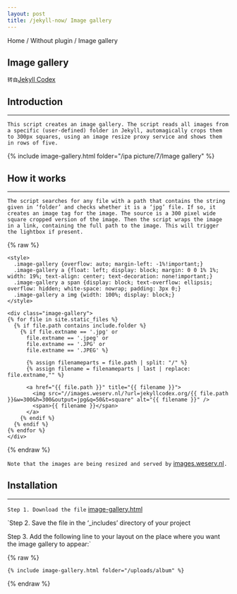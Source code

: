 ```yaml
---
layout: post
title: /jekyll-now/ Image gallery
---
```


Home / Without plugin / Image gallery

## Image gallery ##

`转自`[Jekyll Codex](https://jekyllcodex.org/without-plugin/image-gallery/#)

## Introduction ##
----

`This script creates an image gallery. The script reads all images from a specific (user-defined) folder in Jekyll, automagically crops them to 300px squares, using an image resize proxy service and shows them in rows of five.`

{% include image-gallery.html folder="/ipa picture/7/Image gallery" %}

## How it works ##
----

`The script searches for any file with a path that contains the string given in ‘folder’ and checks whether it is a ‘jpg’ file. If so, it creates an image tag for the image. The source is a 300 pixel wide square cropped version of the image. Then the script wraps the image in a link, containing the full path to the image. This will trigger the lightbox if present.`

{% raw %}

```liquid
<style>
  .image-gallery {overflow: auto; margin-left: -1%!important;}
  .image-gallery a {float: left; display: block; margin: 0 0 1% 1%; width: 19%; text-align: center; text-decoration: none!important;}
  .image-gallery a span {display: block; text-overflow: ellipsis; overflow: hidden; white-space: nowrap; padding: 3px 0;}
  .image-gallery a img {width: 100%; display: block;}
</style>

<div class="image-gallery">
{% for file in site.static_files %}
  {% if file.path contains include.folder %}
    {% if file.extname == '.jpg' or 
      file.extname == '.jpeg' or 
      file.extname == '.JPG' or 
      file.extname == '.JPEG' %}

      {% assign filenameparts = file.path | split: "/" %}
      {% assign filename = filenameparts | last | replace: file.extname,"" %}

      <a href="{{ file.path }}" title="{{ filename }}">
        <img src="//images.weserv.nl/?url=jekyllcodex.org/{{ file.path }}&w=300&h=300&output=jpg&q=50&t=square" alt="{{ filename }}" />
        <span>{{ filename }}</span>
      </a>
    {% endif %}
  {% endif %}
{% endfor %}
</div>
```

{% endraw %}

`Note that the images are being resized and served by` [images.weserv.nl](https://images.weserv.nl/)`.`

## Installation ##
----

`Step 1. Download the file` [image-gallery.html](https://raw.githubusercontent.com/jhvanderschee/jekyllcodex/gh-pages/_includes/image-gallery.html)

`Step 2. Save the file in the ‘_includes’ directory of your project

Step 3. Add the following line to your layout on the place where you want the image gallery to appear:`

{% raw %}

```liquid
{% include image-gallery.html folder="/uploads/album" %}
```

{% endraw %}
